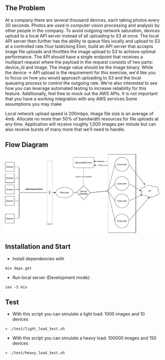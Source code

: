 ## The Problem

At a company there are several thousand devices, each taking photos every 30 seconds. Photos are used in computer vision processing and analysis by other people in the company. To avoid outgoing network saturation, devices upload to a local API server instead of all uploading to S3 at once. The local API server then further has the ability to queue files locally and upload to S3 at a controlled rate.Your taskUsing Elixir, build an API server that accepts image file uploads and throttles the image upload to S3 to achieve optimal performance. The API should have a single endpoint that receives a multipart request where the payload in the request consists of two parts: device_id and image. The image value should be the image binary.
While the device → API upload is the requirement for this exercise, we'd like you to focus on how you would approach uploading to S3 and the local queueing process to control the outgoing rate. We're also interested to see how you can leverage automated testing to increase reliability for this feature. Additionally, feel free to mock out the AWS APIs. It is not important that you have a working integration with any AWS services.Some assumptions you may make

Local network upload speed is 200mbps.
	Image file size is an average of 4mb.
	Allocate no more than 50% of bandwidth resources for file uploads at any time.
	Application will receive roughly 1,000 images per minute but can also receive bursts of many more that we'll need to handle.

## Flow Diagram

![flow_diagram.jpg](./flow_diagram.jpg)

## Installation and Start

- Install dependencies with
```
mix deps.get
```
- Run local server (Development mode):
```
iex -S mix
```

## Test

- With this script you can simulate a light load: 1000 images and 10 devices 
```console
> ./test/light_load_test.sh
``` 

- With this script you can simulate a heavy load: 100000 images and 150 devices 
```console
> ./test/heavy_load_test.sh
``` 